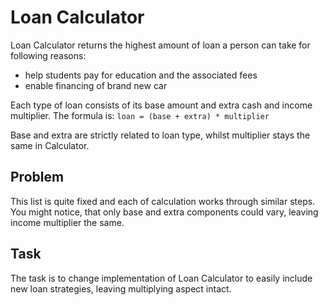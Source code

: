 # Loan Calculator
Loan Calculator returns the highest amount of loan a person can take for following reasons:
* help students pay for education and the associated fees
* enable financing of brand new car

Each type of loan consists of its base amount and extra cash and income multiplier.
The formula is:
`loan = (base + extra) * multiplier`

Base and extra are strictly related to loan type, whilst multiplier stays the same in Calculator.

## Problem
This list is quite fixed and each of calculation works through similar steps.
You might notice, that only base and extra components could vary, leaving income multiplier the same.

## Task
The task is to change implementation of Loan Calculator to easily include new loan strategies, leaving multiplying aspect intact.